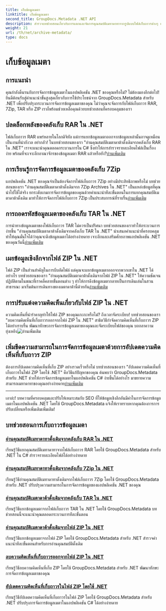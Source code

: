 ```yaml
---
title: เก็บข้อมูลเมตา
linktitle: เก็บข้อมูลเมตา
second_title: GroupDocs.Metadata .NET API
description: สำรวจบทช่วยสอนเกี่ยวกับการแตกและจัดการคุณสมบัติเมทาดาทาจากรูปแบบไฟล์เก็บถาวรต่างๆ เช่น RAR, 7Zip, TAR และ ZIP โดยใช้ GroupDocs.Metadata สำหรับ .NET
weight: 21
url: /th/net/archive-metadata/
type: docs
---
```

# เก็บข้อมูลเมตา


## การแนะนำ

คุณกำลังดิ้นรนกับการจัดการข้อมูลเมตาในแอปพลิเคชัน .NET ของคุณหรือไม่? ไม่ต้องมองอีกต่อไป! ยินดีต้อนรับสู่คำแนะนำขั้นสูงสุดเกี่ยวกับการใช้ประโยชน์จาก GroupDocs.Metadata สำหรับ .NET เพื่อปรับปรุงกระบวนการจัดการข้อมูลเมตาของคุณ ไม่ว่าคุณจะจัดการกับไฟล์เก็บถาวร RAR, 7Zip, TAR หรือ ZIP เราก็พร้อมช่วยเหลือคุณด้วยบทช่วยสอนที่ครอบคลุมของเรา

## ปลดล็อกพลังของคลังเก็บ RAR ใน .NET

 ไฟล์เก็บถาวร RAR แพร่หลายในโลกดิจิทัล แต่การแยกข้อมูลเมตาออกจากข้อมูลเหล่านั้นอาจดูเหมือนเป็นงานที่น่ากังวล อย่ากลัว! ในบทช่วยสอนของเรา "อ่านคุณสมบัติเมตาดาต้าดั้งเดิมจากคลังเก็บ RAR ใน .NET" เราจะแนะนำคุณตลอดกระบวนการใน C# ซึ่งทำให้การสำรวจรายละเอียดไฟล์เป็นเรื่องง่าย พร้อมที่จะเจาะลึกอาณาจักรของข้อมูลเมตา RAR แล้วหรือยัง?[อ่านเพิ่มเติม](./read-native-metadata-rar-archives/)

## การเรียนรู้การจัดการข้อมูลเมตาของคลังเก็บ 7Zip

แอปพลิเคชัน .NET ของคุณจำเป็นต้องจัดการไฟล์เก็บถาวร 7Zip อย่างมีประสิทธิภาพหรือไม่ บทช่วยสอนของเรา "อ่านคุณสมบัติเมตาดาต้าดั้งเดิมจาก 7Zip Archives ใน .NET" เป็นแหล่งข้อมูลที่คุณนำไปใช้ได้จริง ยกระดับเกมการจัดการข้อมูลของคุณด้วยคำแนะนำทีละขั้นตอนในการแยกคุณสมบัติเมตาดาต้าดั้งเดิม มาทำให้การจัดการไฟล์เก็บถาวร 7Zip เป็นประสบการณ์ที่ราบรื่น[อ่านเพิ่มเติม](./read-native-metadata-7zip-archives/)

## การถอดรหัสข้อมูลเมตาของคลังเก็บ TAR ใน .NET

 การนำทางข้อมูลเมตาของไฟล์เก็บถาวร TAR ไม่ควรเป็นปริศนา บทช่วยสอนของเราทำให้กระบวนการง่ายขึ้น "อ่านคุณสมบัติเมตาดาต้าดั้งเดิมจากคลังเก็บ TAR ใน .NET" นำเสนอคำแนะนำที่ครอบคลุม ทำให้คุณมั่นใจได้ว่าคุณจะดึงข้อมูลเมตาได้อย่างง่ายดาย เจาะลึกและเสริมศักยภาพแอปพลิเคชัน .NET ของคุณวันนี้[อ่านเพิ่มเติม](./read-native-metadata-tar-archives/)

## เผยข้อมูลเชิงลึกจากไฟล์ ZIP ใน .NET

ไฟล์ ZIP เป็นส่วนสำคัญในการบีบอัดไฟล์ แต่คุณจะแยกข้อมูลเมตาออกจากพวกเขาใน .NET ได้อย่างไร บทช่วยสอนของเรา "อ่านคุณสมบัติเมตาดาต้าดั้งเดิมจากไฟล์ ZIP ใน .NET" ให้ความชัดเจน ปฏิบัติตามในขณะที่เราคลี่คลายขั้นตอนต่าง ๆ ทำให้การดึงข้อมูลเมตากลายเป็นการเดินเล่นในสวนสาธารณะ มาเริ่มต้นการเดินทางของเมตาดาต้านี้ด้วยกัน[อ่านเพิ่มเติม](./read-native-metadata-zip-archives/)

## การปรับแต่งความคิดเห็นเกี่ยวกับไฟล์ ZIP ใน .NET

 ความคิดเห็นที่น่ารำคาญทำให้ไฟล์ ZIP ของคุณเกะกะหรือไม่? ถึงเวลาจัดระเบียบ! บทช่วยสอนของเรา "ลบความคิดเห็นที่เก็บถาวรออกจากไฟล์ ZIP ใน .NET" สาธิตวิธีกำจัดความคิดเห็นที่เก็บถาวร ZIP ได้อย่างราบรื่น พัฒนาทักษะการจัดการข้อมูลเมตาของคุณและจัดระเบียบไฟล์ของคุณ บอกลาความยุ่งเหยิง![อ่านเพิ่มเติม](./remove-archive-comment-zip-files/)

## เพิ่มขีดความสามารถในการจัดการข้อมูลเมตาด้วยการอัปเดตความคิดเห็นที่เก็บถาวร ZIP

ต้องการอัปเดตความคิดเห็นที่เก็บ ZIP อย่างรวดเร็วหรือไม่ บทช่วยสอนของเรา "อัปเดตความคิดเห็นที่เก็บถาวรในไฟล์ ZIP โดยใช้ .NET" คือวิธีแก้ปัญหาของคุณ ค้นพบว่า GroupDocs.Metadata สำหรับ .NET ช่วยให้การจัดการข้อมูลเมตาในแอปพลิเคชัน C# ง่ายขึ้นได้อย่างไร มาขยายความสามารถเมทาดาทาของคุณอย่างง่ายดาย[อ่านเพิ่มเติม](./update-archive-comment-zip-files/)

---

เอาล่ะ! บทความที่ครอบคลุมและปรับให้เหมาะสมกับ SEO ที่ให้ข้อมูลเชิงลึกอันมีค่าในการจัดการข้อมูลเมตาในแอปพลิเคชัน .NET โดยใช้ GroupDocs.Metadata แจ้งให้เราทราบหากคุณต้องการการปรับเปลี่ยนหรือเพิ่มเติมเพิ่มเติม!
## บทช่วยสอนการเก็บถาวรข้อมูลเมตา
### [อ่านคุณสมบัติเมทาดาทาดั้งเดิมจากคลังเก็บ RAR ใน .NET](./read-native-metadata-rar-archives/)
เรียนรู้วิธีแยกคุณสมบัติเมทาดาทาจากไฟล์เก็บถาวร RAR โดยใช้ GroupDocs.Metadata สำหรับ .NET ใน C# สำรวจรายละเอียดไฟล์ได้อย่างง่ายดาย
### [อ่านคุณสมบัติเมทาดาทาดั้งเดิมจากคลังเก็บ 7Zip ใน .NET](./read-native-metadata-7zip-archives/)
เรียนรู้วิธีอ่านคุณสมบัติเมทาดาทาดั้งเดิมจากไฟล์เก็บถาวร 7Zip โดยใช้ GroupDocs.Metadata สำหรับ .NET ปรับปรุงความสามารถในการจัดการข้อมูลของแอปพลิเคชัน .NET ของคุณ
### [อ่านคุณสมบัติเมตาดาต้าดั้งเดิมจากคลังเก็บ TAR ใน .NET](./read-native-metadata-tar-archives/)
เรียนรู้วิธีแยกข้อมูลเมตาจากไฟล์เก็บถาวร TAR ใน .NET โดยใช้ GroupDocs.Metadata บทช่วยสอนนี้จะแนะนำคุณตลอดกระบวนการทีละขั้นตอน
### [อ่านคุณสมบัติเมตาดาต้าดั้งเดิมจากไฟล์ ZIP ใน .NET](./read-native-metadata-zip-archives/)
เรียนรู้วิธีแยกข้อมูลเมตาจากไฟล์ ZIP โดยใช้ GroupDocs.Metadata สำหรับ .NET สำรวจคำแนะนำทีละขั้นตอนสำหรับการอ่านคุณสมบัติดั้งเดิม
### [ลบความคิดเห็นที่เก็บถาวรออกจากไฟล์ ZIP ใน .NET](./remove-archive-comment-zip-files/)
เรียนรู้วิธีลบความคิดเห็นที่เก็บ ZIP โดยใช้ GroupDocs.Metadata สำหรับ .NET พัฒนาทักษะการจัดการข้อมูลเมตาของคุณ
### [อัปเดตความคิดเห็นที่เก็บถาวรในไฟล์ ZIP โดยใช้ .NET](./update-archive-comment-zip-files/)
เรียนรู้วิธีอัปเดตความคิดเห็นที่เก็บถาวรในไฟล์ ZIP โดยใช้ GroupDocs.Metadata สำหรับ .NET ปรับปรุงการจัดการข้อมูลเมตาในแอปพลิเคชัน C# ได้อย่างง่ายดาย